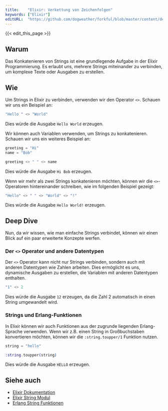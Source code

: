 ```yaml
---
title:    "Elixir: Verkettung von Zeichenfolgen"
keywords: ["Elixir"]
editURL:  "https://github.com/dogweather/forkful/blob/master/content/de/elixir/concatenating-strings.md"
---
```


{{< edit_this_page >}}

## Warum

Das Konkatenieren von Strings ist eine grundlegende Aufgabe in der Elixir Programmierung. Es erlaubt uns, mehrere Strings miteinander zu verbinden, um komplexe Texte oder Ausgaben zu erstellen.

## Wie

Um Strings in Elixir zu verbinden, verwenden wir den Operator `<>`. Schauen wir uns ein Beispiel an:

```Elixir
"Hello " <> "World"
```

Dies würde die Ausgabe `Hello World` erzeugen.

Wir können auch Variablen verwenden, um Strings zu konkatenieren. Schauen wir uns ein weiteres Beispiel an:

```Elixir
greeting = "Hi"
name = "Bob"
```

```Elixir
greeting <> " " <> name
```

Dies würde die Ausgabe `Hi Bob` erzeugen.

Wenn wir mehr als zwei Strings konkatenieren möchten, können wir die `<>`-Operatoren hintereinander schreiben, wie im folgenden Beispiel gezeigt:

```Elixir
"Hello" <> " " <> "World" <> "!" 
```

Dies würde die Ausgabe `Hello World!` erzeugen.

## Deep Dive

Nun, da wir wissen, wie man einfache Strings verbindet, können wir einen Blick auf ein paar erweiterte Konzepte werfen.

### Der `<>` Operator und andere Datentypen

Der `<>` Operator kann nicht nur Strings verbinden, sondern auch mit anderen Datentypen wie Zahlen arbeiten. Dies ermöglicht es uns, dynamische Ausgaben zu erstellen, die Variablen mit anderen Datentypen enthalten.

```Elixir
"1" <> 2
```

Dies würde die Ausgabe `12` erzeugen, da die Zahl 2 automatisch in einen String umgewandelt wird.

### Strings und Erlang-Funktionen

In Elixir können wir auch Funktionen aus der zugrunde liegenden Erlang-Sprache verwenden. Wenn wir z.B. einen String in Großbuchstaben konvertieren möchten, können wir die `:string.toupper/1` Funktion nutzen.

```Elixir
string = "hello"
```

```Elixir
:string.toupper(string)
```

Dies würde die Ausgabe `HELLO` erzeugen.

## Siehe auch

- [Elixir Dokumentation](https://elixir-lang.org/docs.html)
- [Elixir String Modul](https://hexdocs.pm/elixir/String.html)
- [Erlang String Funktionen](http://erlang.org/doc/man/string.html)